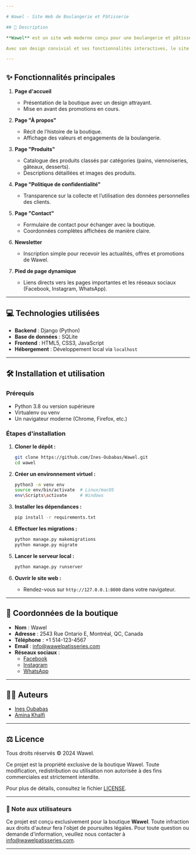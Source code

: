 ```yaml
---

# Wawel - Site Web de Boulangerie et Pâtisserie

## 🥖 Description

**Wawel** est un site web moderne conçu pour une boulangerie et pâtisserie artisanale située à Montréal. Ce projet vise à offrir une expérience en ligne fluide aux clients en mettant en valeur les produits, l'histoire et les services de la boutique.  

Avec son design convivial et ses fonctionnalités interactives, le site **Wawel** renforce l'image de la boutique tout en facilitant la communication avec les clients.

---
```


## ✨ Fonctionnalités principales

1. **Page d'accueil**  
   - Présentation de la boutique avec un design attrayant.  
   - Mise en avant des promotions en cours.  

2. **Page "À propos"**  
   - Récit de l'histoire de la boutique.  
   - Affichage des valeurs et engagements de la boulangerie.  

3. **Page "Produits"**  
   - Catalogue des produits classés par catégories (pains, viennoiseries, gâteaux, desserts).  
   - Descriptions détaillées et images des produits.  

4. **Page "Politique de confidentialité"**  
   - Transparence sur la collecte et l’utilisation des données personnelles des clients.  

5. **Page "Contact"**  
   - Formulaire de contact pour échanger avec la boutique.  
   - Coordonnées complètes affichées de manière claire.  

6. **Newsletter**  
   - Inscription simple pour recevoir les actualités, offres et promotions de Wawel.  

7. **Pied de page dynamique**  
   - Liens directs vers les pages importantes et les réseaux sociaux (Facebook, Instagram, WhatsApp).  

---

## 💻 Technologies utilisées

- **Backend** : Django (Python)  
- **Base de données** : SQLite  
- **Frontend** : HTML5, CSS3, JavaScript  
- **Hébergement** : Développement local via `localhost`  

---

## 🛠️ Installation et utilisation

### Prérequis
- Python 3.8 ou version supérieure  
- Virtualenv ou venv  
- Un navigateur moderne (Chrome, Firefox, etc.)  

### Étapes d'installation

1. **Cloner le dépôt :**  
   ```bash
   git clone https://github.com/Ines-Oubabas/Wawel.git
   cd wawel
   ```

2. **Créer un environnement virtuel :**  
   ```bash
   python3 -m venv env
   source env/bin/activate  # Linux/macOS
   env\Scripts\activate     # Windows
   ```

3. **Installer les dépendances :**  
   ```bash
   pip install -r requirements.txt
   ```

4. **Effectuer les migrations :**  
   ```bash
   python manage.py makemigrations
   python manage.py migrate
   ```

5. **Lancer le serveur local :**  
   ```bash
   python manage.py runserver
   ```

6. **Ouvrir le site web :**  
   - Rendez-vous sur `http://127.0.0.1:8000` dans votre navigateur.

---

## 📍 Coordonnées de la boutique

- **Nom** : Wawel  
- **Adresse** : 2543 Rue Ontario E, Montréal, QC, Canada  
- **Téléphone** : +1 514-123-4567  
- **Email** : [info@wawelpatisseries.com](mailto:info@wawelpatisseries.com)  
- **Réseaux sociaux** :  
  - [Facebook](https://facebook.com)  
  - [Instagram](https://instagram.com)  
  - [WhatsApp](https://wa.me/1234567890)  

---

## 👩‍💻 Auteurs

- [Ines Oubabas](https://github.com/Ines-Oubabas)
- [Amina Khalfi](https://github.com/amina-kh06)

---

## ⚖️ Licence

Tous droits réservés © 2024 Wawel.  

Ce projet est la propriété exclusive de la boutique Wawel. Toute modification, redistribution ou utilisation non autorisée à des fins commerciales est strictement interdite.  

Pour plus de détails, consultez le fichier [LICENSE](./LICENSE).  

---

### 📢 Note aux utilisateurs

Ce projet est conçu exclusivement pour la boutique **Wawel**. Toute infraction aux droits d'auteur fera l'objet de poursuites légales. Pour toute question ou demande d'information, veuillez nous contacter à [info@wawelpatisseries.com](mailto:info@wawelpatisseries.com).  

---
